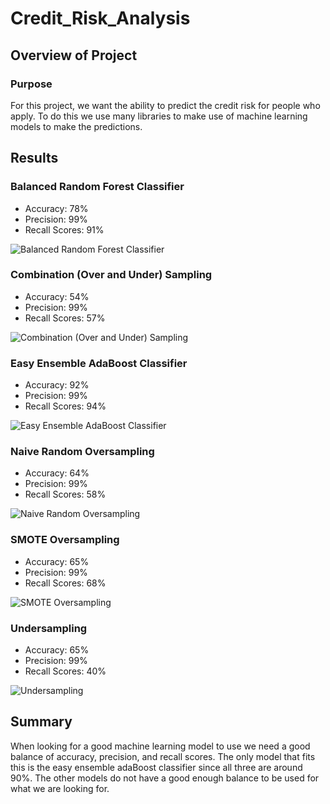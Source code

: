 # Credit_Risk_Analysis

## Overview of Project

### Purpose
For this project, we want the ability to predict the credit risk for people who apply. To do this we use many libraries to make use of machine learning models to make the predictions. 

## Results
### Balanced Random Forest Classifier
- Accuracy: 78%
- Precision: 99%
- Recall Scores: 91%

![Balanced Random Forest Classifier]( https://github.com/Robeliom15/Credit_Risk_Analysis/blob/main/images/Balanced%20Random%20Forest%20Classifier.png?raw=true)

### Combination (Over and Under) Sampling
- Accuracy: 54%
- Precision: 99%
- Recall Scores: 57%

![Combination (Over and Under) Sampling]( https://github.com/Robeliom15/Credit_Risk_Analysis/blob/main/images/Combination%20(Over%20and%20Under)%20Sampling.png?raw=true)

### Easy Ensemble AdaBoost Classifier
- Accuracy: 92%
- Precision: 99%
- Recall Scores: 94%

![Easy Ensemble AdaBoost Classifier]( https://github.com/Robeliom15/Credit_Risk_Analysis/blob/main/images/Easy%20Ensemble%20AdaBoost%20Classifier.png?raw=true)

### Naive Random Oversampling
- Accuracy: 64%
- Precision: 99%
- Recall Scores: 58%

![Naive Random Oversampling]( https://github.com/Robeliom15/Credit_Risk_Analysis/blob/main/images/Naive%20Random%20Oversampling.png?raw=true)

### SMOTE Oversampling
- Accuracy: 65%
- Precision: 99%
- Recall Scores: 68%

![SMOTE Oversampling]( https://github.com/Robeliom15/Credit_Risk_Analysis/blob/main/images/SMOTE%20Oversampling.png?raw=true)

### Undersampling
- Accuracy: 65%
- Precision: 99%
- Recall Scores: 40%

![Undersampling]( https://github.com/Robeliom15/Credit_Risk_Analysis/blob/main/images/Undersampling.png?raw=true)

## Summary

When looking for a good machine learning model to use we need a good balance of accuracy, precision, and recall scores. The only model that fits this is the easy ensemble adaBoost classifier since all three are around 90%. The other models do not have a good enough balance to be used for what we are looking for.